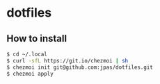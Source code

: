# dotfiles

## How to install

```sh
$ cd ~/.local
$ curl -sfL https://git.io/chezmoi | sh
$ chezmoi init git@github.com:jpas/dotfiles.git
$ chezmoi apply
```
